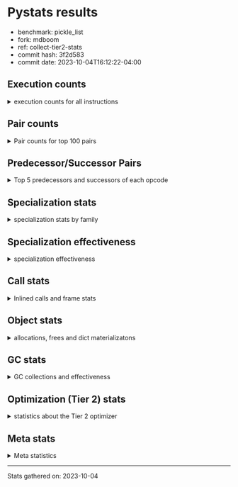 
# Pystats results

- benchmark: pickle_list
- fork: mdboom
- ref: collect-tier2-stats
- commit hash: 3f2d583
- commit date: 2023-10-04T16:12:22-04:00

## Execution counts

<details>
<summary> execution counts for all instructions </summary>

|Name | Count | Self | Cumulative | Miss ratio | 
|---|---:|---:|---:|---:|
| LOAD_FAST | 1,020 | 16.0% | 16.0% |  |
| PUSH_NULL | 900 | 14.2% | 30.2% |  |
| POP_TOP | 660 | 10.4% | 40.6% |  |
| LOAD_FAST_LOAD_FAST | 600 | 9.4% | 50.0% |  |
| CALL_BUILTIN_FAST_WITH_KEYWORDS | 600 | 9.4% | 59.4% |  |
| STORE_FAST | 360 | 5.7% | 65.1% |  |
| CALL | 260 | 4.1% | 69.2% |  |
| LOAD_GLOBAL_MODULE | 220 | 3.5% | 72.6% |  |
| LOAD_ATTR_MODULE | 220 | 3.5% | 76.1% |  |
| LOAD_DEREF | 180 | 2.8% | 78.9% |  |
| RETURN_VALUE | 120 | 1.9% | 80.8% |  |
| RESUME_CHECK | 120 | 1.9% | 82.7% |  |
| LOAD_GLOBAL | 120 | 1.9% | 84.6% |  |
| LOAD_ATTR | 120 | 1.9% | 86.5% |  |
| CALL_FUNCTION_EX | 120 | 1.9% | 88.4% |  |
| NOP | 60 | 0.9% | 89.3% |  |
| LOAD_GLOBAL_BUILTIN | 60 | 0.9% | 90.3% |  |
| LOAD_ATTR_WITH_HINT | 60 | 0.9% | 91.2% |  |
| LIST_EXTEND | 60 | 0.9% | 92.1% |  |
| GET_ITER | 60 | 0.9% | 93.1% |  |
| FOR_ITER_RANGE | 60 | 0.9% | 94.0% |  |
| ENTER_EXECUTOR | 60 | 0.9% | 95.0% |  |
| COPY_FREE_VARS | 60 | 0.9% | 95.9% |  |
| CALL_INTRINSIC_1 | 60 | 0.9% | 96.9% |  |
| CALL_BUILTIN_CLASS | 60 | 0.9% | 97.8% |  |
| BUILD_LIST | 60 | 0.9% | 98.7% |  |
| BINARY_OP_SUBTRACT_FLOAT | 60 | 0.9% | 99.7% |  |
| BINARY_OP | 20 | 0.3% | 100.0% |  |


</details>

## Pair counts

<details>
<summary> Pair counts for top 100 pairs </summary>

|Pair | Count | Self | Cumulative | 
|---|---:|---:|---:|
| PUSH_NULL LOAD_FAST_LOAD_FAST | 600 | 9.4% | 9.4% |
| LOAD_FAST_LOAD_FAST CALL_BUILTIN_FAST_WITH_KEYWORDS | 600 | 9.4% | 18.9% |
| LOAD_FAST PUSH_NULL | 600 | 9.4% | 28.3% |
| CALL_BUILTIN_FAST_WITH_KEYWORDS POP_TOP | 600 | 9.4% | 37.7% |
| POP_TOP LOAD_FAST | 540 | 8.5% | 46.2% |
| STORE_FAST LOAD_FAST | 240 | 3.8% | 50.0% |
| PUSH_NULL CALL | 180 | 2.8% | 52.8% |
| LOAD_ATTR_MODULE PUSH_NULL | 160 | 2.5% | 55.3% |
| PUSH_NULL LOAD_FAST | 120 | 1.9% | 57.2% |
| LOAD_DEREF PUSH_NULL | 120 | 1.9% | 59.1% |
| LOAD_GLOBAL_MODULE LOAD_ATTR_MODULE | 100 | 1.6% | 60.7% |
| STORE_FAST LOAD_GLOBAL_MODULE | 80 | 1.3% | 61.9% |
| LOAD_GLOBAL LOAD_GLOBAL_MODULE | 80 | 1.3% | 63.2% |
| LOAD_ATTR LOAD_ATTR_MODULE | 80 | 1.3% | 64.5% |
| RETURN_VALUE RETURN_VALUE | 60 | 0.9% | 65.4% |
| RESUME_CHECK LOAD_DEREF | 60 | 0.9% | 66.4% |
| POP_TOP NOP | 60 | 0.9% | 67.3% |
| POP_TOP ENTER_EXECUTOR | 60 | 0.9% | 68.2% |
| NOP LOAD_DEREF | 60 | 0.9% | 69.2% |
| LOAD_GLOBAL_MODULE STORE_FAST | 60 | 0.9% | 70.1% |
| LOAD_GLOBAL_MODULE LOAD_ATTR | 60 | 0.9% | 71.1% |
| LOAD_GLOBAL_BUILTIN LOAD_FAST | 60 | 0.9% | 72.0% |
| LOAD_FAST GET_ITER | 60 | 0.9% | 73.0% |
| LOAD_FAST CALL_FUNCTION_EX | 60 | 0.9% | 73.9% |
| LOAD_FAST BUILD_LIST | 60 | 0.9% | 74.8% |
| LOAD_DEREF LIST_EXTEND | 60 | 0.9% | 75.8% |
| LOAD_ATTR_WITH_HINT STORE_FAST | 60 | 0.9% | 76.7% |
| LOAD_ATTR_MODULE STORE_FAST | 60 | 0.9% | 77.7% |
| LIST_EXTEND CALL_INTRINSIC_1 | 60 | 0.9% | 78.6% |
| GET_ITER FOR_ITER_RANGE | 60 | 0.9% | 79.6% |
| FOR_ITER_RANGE STORE_FAST | 60 | 0.9% | 80.5% |
| COPY_FREE_VARS RESUME_CHECK | 60 | 0.9% | 81.4% |
| CALL_INTRINSIC_1 CALL_FUNCTION_EX | 60 | 0.9% | 82.4% |
| CALL_FUNCTION_EX RESUME_CHECK | 60 | 0.9% | 83.3% |
| CALL_FUNCTION_EX COPY_FREE_VARS | 60 | 0.9% | 84.3% |
| CALL_BUILTIN_CLASS STORE_FAST | 60 | 0.9% | 85.2% |
| CALL STORE_FAST | 60 | 0.9% | 86.2% |
| CALL POP_TOP | 60 | 0.9% | 87.1% |
| CALL LOAD_FAST | 60 | 0.9% | 88.1% |
| CALL CALL | 60 | 0.9% | 89.0% |
| BUILD_LIST LOAD_DEREF | 60 | 0.9% | 89.9% |
| BINARY_OP_SUBTRACT_FLOAT RETURN_VALUE | 60 | 0.9% | 90.9% |
| STORE_FAST LOAD_GLOBAL | 40 | 0.6% | 91.5% |
| RETURN_VALUE LOAD_GLOBAL | 40 | 0.6% | 92.1% |
| RESUME_CHECK LOAD_GLOBAL_BUILTIN | 40 | 0.6% | 92.8% |
| LOAD_FAST LOAD_ATTR_WITH_HINT | 40 | 0.6% | 93.4% |
| LOAD_FAST LOAD_ATTR_MODULE | 40 | 0.6% | 94.0% |
| LOAD_FAST LOAD_ATTR | 40 | 0.6% | 94.7% |
| LOAD_FAST CALL_BUILTIN_CLASS | 40 | 0.6% | 95.3% |
| LOAD_FAST BINARY_OP_SUBTRACT_FLOAT | 40 | 0.6% | 95.9% |
| ENTER_EXECUTOR LOAD_GLOBAL_MODULE | 40 | 0.6% | 96.5% |
| RETURN_VALUE LOAD_GLOBAL_MODULE | 20 | 0.3% | 96.9% |
| RESUME_CHECK LOAD_GLOBAL | 20 | 0.3% | 97.2% |
| LOAD_GLOBAL LOAD_GLOBAL_BUILTIN | 20 | 0.3% | 97.5% |
| LOAD_GLOBAL LOAD_ATTR | 20 | 0.3% | 97.8% |
| LOAD_FAST CALL | 20 | 0.3% | 98.1% |
| LOAD_FAST BINARY_OP | 20 | 0.3% | 98.4% |
| LOAD_ATTR PUSH_NULL | 20 | 0.3% | 98.7% |
| LOAD_ATTR LOAD_ATTR_WITH_HINT | 20 | 0.3% | 99.1% |
| ENTER_EXECUTOR LOAD_GLOBAL | 20 | 0.3% | 99.4% |
| CALL CALL_BUILTIN_CLASS | 20 | 0.3% | 99.7% |
| BINARY_OP BINARY_OP_SUBTRACT_FLOAT | 20 | 0.3% | 100.0% |


</details>

## Predecessor/Successor Pairs

<details>
<summary> Top 5 predecessors and successors of each opcode </summary>

### GET_ITER

<details>
<summary> Successors and predecessors for GET_ITER </summary>

|Predecessors | Count | Percentage | 
|---|---:|---:|
| LOAD_FAST | 60 | 100.0% |

|Successors | Count | Percentage | 
|---|---:|---:|
| FOR_ITER_RANGE | 60 | 100.0% |


</details>

### NOP

<details>
<summary> Successors and predecessors for NOP </summary>

|Predecessors | Count | Percentage | 
|---|---:|---:|
| POP_TOP | 60 | 100.0% |

|Successors | Count | Percentage | 
|---|---:|---:|
| LOAD_DEREF | 60 | 100.0% |


</details>

### POP_TOP

<details>
<summary> Successors and predecessors for POP_TOP </summary>

|Predecessors | Count | Percentage | 
|---|---:|---:|
| CALL_BUILTIN_FAST_WITH_KEYWORDS | 600 | 90.9% |
| CALL | 60 | 9.1% |

|Successors | Count | Percentage | 
|---|---:|---:|
| LOAD_FAST | 540 | 81.8% |
| NOP | 60 | 9.1% |
| ENTER_EXECUTOR | 60 | 9.1% |


</details>

### PUSH_NULL

<details>
<summary> Successors and predecessors for PUSH_NULL </summary>

|Predecessors | Count | Percentage | 
|---|---:|---:|
| LOAD_FAST | 600 | 66.7% |
| LOAD_ATTR_MODULE | 160 | 17.8% |
| LOAD_DEREF | 120 | 13.3% |
| LOAD_ATTR | 20 | 2.2% |

|Successors | Count | Percentage | 
|---|---:|---:|
| LOAD_FAST_LOAD_FAST | 600 | 66.7% |
| CALL | 180 | 20.0% |
| LOAD_FAST | 120 | 13.3% |


</details>

### RETURN_VALUE

<details>
<summary> Successors and predecessors for RETURN_VALUE </summary>

|Predecessors | Count | Percentage | 
|---|---:|---:|
| RETURN_VALUE | 60 | 50.0% |
| BINARY_OP_SUBTRACT_FLOAT | 60 | 50.0% |

|Successors | Count | Percentage | 
|---|---:|---:|
| RETURN_VALUE | 60 | 50.0% |
| LOAD_GLOBAL | 40 | 33.3% |
| LOAD_GLOBAL_MODULE | 20 | 16.7% |


</details>

### BINARY_OP

<details>
<summary> Successors and predecessors for BINARY_OP </summary>

|Predecessors | Count | Percentage | 
|---|---:|---:|
| LOAD_FAST | 20 | 100.0% |

|Successors | Count | Percentage | 
|---|---:|---:|
| BINARY_OP_SUBTRACT_FLOAT | 20 | 100.0% |


</details>

### BUILD_LIST

<details>
<summary> Successors and predecessors for BUILD_LIST </summary>

|Predecessors | Count | Percentage | 
|---|---:|---:|
| LOAD_FAST | 60 | 100.0% |

|Successors | Count | Percentage | 
|---|---:|---:|
| LOAD_DEREF | 60 | 100.0% |


</details>

### CALL

<details>
<summary> Successors and predecessors for CALL </summary>

|Predecessors | Count | Percentage | 
|---|---:|---:|
| PUSH_NULL | 180 | 69.2% |
| CALL | 60 | 23.1% |
| LOAD_FAST | 20 | 7.7% |

|Successors | Count | Percentage | 
|---|---:|---:|
| STORE_FAST | 60 | 23.1% |
| POP_TOP | 60 | 23.1% |
| LOAD_FAST | 60 | 23.1% |
| CALL | 60 | 23.1% |
| CALL_BUILTIN_CLASS | 20 | 7.7% |


</details>

### CALL_FUNCTION_EX

<details>
<summary> Successors and predecessors for CALL_FUNCTION_EX </summary>

|Predecessors | Count | Percentage | 
|---|---:|---:|
| LOAD_FAST | 60 | 50.0% |
| CALL_INTRINSIC_1 | 60 | 50.0% |

|Successors | Count | Percentage | 
|---|---:|---:|
| RESUME_CHECK | 60 | 50.0% |
| COPY_FREE_VARS | 60 | 50.0% |


</details>

### CALL_INTRINSIC_1

<details>
<summary> Successors and predecessors for CALL_INTRINSIC_1 </summary>

|Predecessors | Count | Percentage | 
|---|---:|---:|
| LIST_EXTEND | 60 | 100.0% |

|Successors | Count | Percentage | 
|---|---:|---:|
| CALL_FUNCTION_EX | 60 | 100.0% |


</details>

### COPY_FREE_VARS

<details>
<summary> Successors and predecessors for COPY_FREE_VARS </summary>

|Predecessors | Count | Percentage | 
|---|---:|---:|
| CALL_FUNCTION_EX | 60 | 100.0% |

|Successors | Count | Percentage | 
|---|---:|---:|
| RESUME_CHECK | 60 | 100.0% |


</details>

### ENTER_EXECUTOR

<details>
<summary> Successors and predecessors for ENTER_EXECUTOR </summary>

|Predecessors | Count | Percentage | 
|---|---:|---:|
| POP_TOP | 60 | 100.0% |

|Successors | Count | Percentage | 
|---|---:|---:|
| LOAD_GLOBAL_MODULE | 40 | 66.7% |
| LOAD_GLOBAL | 20 | 33.3% |


</details>

### LIST_EXTEND

<details>
<summary> Successors and predecessors for LIST_EXTEND </summary>

|Predecessors | Count | Percentage | 
|---|---:|---:|
| LOAD_DEREF | 60 | 100.0% |

|Successors | Count | Percentage | 
|---|---:|---:|
| CALL_INTRINSIC_1 | 60 | 100.0% |


</details>

### LOAD_ATTR

<details>
<summary> Successors and predecessors for LOAD_ATTR </summary>

|Predecessors | Count | Percentage | 
|---|---:|---:|
| LOAD_GLOBAL_MODULE | 60 | 50.0% |
| LOAD_FAST | 40 | 33.3% |
| LOAD_GLOBAL | 20 | 16.7% |

|Successors | Count | Percentage | 
|---|---:|---:|
| LOAD_ATTR_MODULE | 80 | 66.7% |
| PUSH_NULL | 20 | 16.7% |
| LOAD_ATTR_WITH_HINT | 20 | 16.7% |


</details>

### LOAD_DEREF

<details>
<summary> Successors and predecessors for LOAD_DEREF </summary>

|Predecessors | Count | Percentage | 
|---|---:|---:|
| RESUME_CHECK | 60 | 33.3% |
| NOP | 60 | 33.3% |
| BUILD_LIST | 60 | 33.3% |

|Successors | Count | Percentage | 
|---|---:|---:|
| PUSH_NULL | 120 | 66.7% |
| LIST_EXTEND | 60 | 33.3% |


</details>

### LOAD_FAST

<details>
<summary> Successors and predecessors for LOAD_FAST </summary>

|Predecessors | Count | Percentage | 
|---|---:|---:|
| POP_TOP | 540 | 52.9% |
| STORE_FAST | 240 | 23.5% |
| PUSH_NULL | 120 | 11.8% |
| LOAD_GLOBAL_BUILTIN | 60 | 5.9% |
| CALL | 60 | 5.9% |

|Successors | Count | Percentage | 
|---|---:|---:|
| PUSH_NULL | 600 | 58.8% |
| GET_ITER | 60 | 5.9% |
| CALL_FUNCTION_EX | 60 | 5.9% |
| BUILD_LIST | 60 | 5.9% |
| LOAD_ATTR_WITH_HINT | 40 | 3.9% |


</details>

### LOAD_FAST_LOAD_FAST

<details>
<summary> Successors and predecessors for LOAD_FAST_LOAD_FAST </summary>

|Predecessors | Count | Percentage | 
|---|---:|---:|
| PUSH_NULL | 600 | 100.0% |

|Successors | Count | Percentage | 
|---|---:|---:|
| CALL_BUILTIN_FAST_WITH_KEYWORDS | 600 | 100.0% |


</details>

### LOAD_GLOBAL

<details>
<summary> Successors and predecessors for LOAD_GLOBAL </summary>

|Predecessors | Count | Percentage | 
|---|---:|---:|
| STORE_FAST | 40 | 33.3% |
| RETURN_VALUE | 40 | 33.3% |
| RESUME_CHECK | 20 | 16.7% |
| ENTER_EXECUTOR | 20 | 16.7% |

|Successors | Count | Percentage | 
|---|---:|---:|
| LOAD_GLOBAL_MODULE | 80 | 66.7% |
| LOAD_GLOBAL_BUILTIN | 20 | 16.7% |
| LOAD_ATTR | 20 | 16.7% |


</details>

### STORE_FAST

<details>
<summary> Successors and predecessors for STORE_FAST </summary>

|Predecessors | Count | Percentage | 
|---|---:|---:|
| LOAD_GLOBAL_MODULE | 60 | 16.7% |
| LOAD_ATTR_WITH_HINT | 60 | 16.7% |
| LOAD_ATTR_MODULE | 60 | 16.7% |
| FOR_ITER_RANGE | 60 | 16.7% |
| CALL_BUILTIN_CLASS | 60 | 16.7% |

|Successors | Count | Percentage | 
|---|---:|---:|
| LOAD_FAST | 240 | 66.7% |
| LOAD_GLOBAL_MODULE | 80 | 22.2% |
| LOAD_GLOBAL | 40 | 11.1% |


</details>

### BINARY_OP_SUBTRACT_FLOAT

<details>
<summary> Successors and predecessors for BINARY_OP_SUBTRACT_FLOAT </summary>

|Predecessors | Count | Percentage | 
|---|---:|---:|
| LOAD_FAST | 40 | 66.7% |
| BINARY_OP | 20 | 33.3% |

|Successors | Count | Percentage | 
|---|---:|---:|
| RETURN_VALUE | 60 | 100.0% |


</details>

### CALL_BUILTIN_CLASS

<details>
<summary> Successors and predecessors for CALL_BUILTIN_CLASS </summary>

|Predecessors | Count | Percentage | 
|---|---:|---:|
| LOAD_FAST | 40 | 66.7% |
| CALL | 20 | 33.3% |

|Successors | Count | Percentage | 
|---|---:|---:|
| STORE_FAST | 60 | 100.0% |


</details>

### CALL_BUILTIN_FAST_WITH_KEYWORDS

<details>
<summary> Successors and predecessors for CALL_BUILTIN_FAST_WITH_KEYWORDS </summary>

|Predecessors | Count | Percentage | 
|---|---:|---:|
| LOAD_FAST_LOAD_FAST | 600 | 100.0% |

|Successors | Count | Percentage | 
|---|---:|---:|
| POP_TOP | 600 | 100.0% |


</details>

### FOR_ITER_RANGE

<details>
<summary> Successors and predecessors for FOR_ITER_RANGE </summary>

|Predecessors | Count | Percentage | 
|---|---:|---:|
| GET_ITER | 60 | 100.0% |

|Successors | Count | Percentage | 
|---|---:|---:|
| STORE_FAST | 60 | 100.0% |


</details>

### LOAD_ATTR_MODULE

<details>
<summary> Successors and predecessors for LOAD_ATTR_MODULE </summary>

|Predecessors | Count | Percentage | 
|---|---:|---:|
| LOAD_GLOBAL_MODULE | 100 | 45.5% |
| LOAD_ATTR | 80 | 36.4% |
| LOAD_FAST | 40 | 18.2% |

|Successors | Count | Percentage | 
|---|---:|---:|
| PUSH_NULL | 160 | 72.7% |
| STORE_FAST | 60 | 27.3% |


</details>

### LOAD_ATTR_WITH_HINT

<details>
<summary> Successors and predecessors for LOAD_ATTR_WITH_HINT </summary>

|Predecessors | Count | Percentage | 
|---|---:|---:|
| LOAD_FAST | 40 | 66.7% |
| LOAD_ATTR | 20 | 33.3% |

|Successors | Count | Percentage | 
|---|---:|---:|
| STORE_FAST | 60 | 100.0% |


</details>

### LOAD_GLOBAL_BUILTIN

<details>
<summary> Successors and predecessors for LOAD_GLOBAL_BUILTIN </summary>

|Predecessors | Count | Percentage | 
|---|---:|---:|
| RESUME_CHECK | 40 | 66.7% |
| LOAD_GLOBAL | 20 | 33.3% |

|Successors | Count | Percentage | 
|---|---:|---:|
| LOAD_FAST | 60 | 100.0% |


</details>

### LOAD_GLOBAL_MODULE

<details>
<summary> Successors and predecessors for LOAD_GLOBAL_MODULE </summary>

|Predecessors | Count | Percentage | 
|---|---:|---:|
| STORE_FAST | 80 | 36.4% |
| LOAD_GLOBAL | 80 | 36.4% |
| ENTER_EXECUTOR | 40 | 18.2% |
| RETURN_VALUE | 20 | 9.1% |

|Successors | Count | Percentage | 
|---|---:|---:|
| LOAD_ATTR_MODULE | 100 | 45.5% |
| STORE_FAST | 60 | 27.3% |
| LOAD_ATTR | 60 | 27.3% |


</details>

### RESUME_CHECK

<details>
<summary> Successors and predecessors for RESUME_CHECK </summary>

|Predecessors | Count | Percentage | 
|---|---:|---:|
| COPY_FREE_VARS | 60 | 50.0% |
| CALL_FUNCTION_EX | 60 | 50.0% |

|Successors | Count | Percentage | 
|---|---:|---:|
| LOAD_DEREF | 60 | 50.0% |
| LOAD_GLOBAL_BUILTIN | 40 | 33.3% |
| LOAD_GLOBAL | 20 | 16.7% |


</details>


</details>

## Specialization stats

<details>
<summary> specialization stats by family </summary>

### BINARY_OP

<details>
<summary> specialization stats for BINARY_OP family </summary>

|Kind | Count | Ratio | 
|---|---|---|
|          hit |           60 | 75.0% |

#### Specialization attempts

| | Count | Ratio | 
|---|---:|---:|
| Success | 20 | 100.0% |
| Failure | 0 | 0.0% |

|Failure kind | Count | Ratio | 
|---|---:|---:|


</details>

### CALL

<details>
<summary> specialization stats for CALL family </summary>

|Kind | Count | Ratio | 
|---|---|---|
| specialization.deferred |          180 | 19.6% |
|          hit |          660 | 71.7% |

#### Specialization attempts

| | Count | Ratio | 
|---|---:|---:|
| Success | 20 | 25.0% |
| Failure | 60 | 75.0% |

|Failure kind | Count | Ratio | 
|---|---:|---:|
| cfunc noargs | 60 | 100.0% |


</details>

### FOR_ITER

<details>
<summary> specialization stats for FOR_ITER family </summary>

|Kind | Count | Ratio | 
|---|---|---|
|          hit |           60 | 100.0% |


</details>

### LOAD_ATTR

<details>
<summary> specialization stats for LOAD_ATTR family </summary>

|Kind | Count | Ratio | 
|---|---|---|
| specialization.deferred |           20 | 5.0% |
|          hit |          280 | 70.0% |

#### Specialization attempts

| | Count | Ratio | 
|---|---:|---:|
| Success | 100 | 100.0% |
| Failure | 0 | 0.0% |

|Failure kind | Count | Ratio | 
|---|---:|---:|


</details>

### LOAD_GLOBAL

<details>
<summary> specialization stats for LOAD_GLOBAL family </summary>

|Kind | Count | Ratio | 
|---|---|---|
| specialization.deferred |           20 | 5.0% |
|          hit |          280 | 70.0% |

#### Specialization attempts

| | Count | Ratio | 
|---|---:|---:|
| Success | 100 | 100.0% |
| Failure | 0 | 0.0% |

|Failure kind | Count | Ratio | 
|---|---:|---:|


</details>


</details>

## Specialization effectiveness

<details>
<summary> specialization effectiveness </summary>

|Instructions | Count | Ratio | 
|---|---:|---:|
| Basic | 4,380 | 68.9% |
| Not specialized | 520 | 8.2% |
| Specialized | 1,460 | 23.0% |

### Deferred by instruction

<details>
<summary> deferred by instruction </summary>

|Name | Count | Ratio | 
|---|---:|---:|
| CALL | 180 | 81.8% |
| LOAD_GLOBAL | 20 | 9.1% |
| LOAD_ATTR | 20 | 9.1% |
| UNPACK_SEQUENCE | 0 | 0.0% |
| TO_BOOL | 0 | 0.0% |
| STORE_SUBSCR | 0 | 0.0% |
| STORE_SLICE | 0 | 0.0% |
| STORE_FAST | 0 | 0.0% |
| STORE_ATTR | 0 | 0.0% |
| SEND | 0 | 0.0% |


</details>


</details>

## Call stats

<details>
<summary> Inlined calls and frame stats </summary>

| | Count | Ratio | 
|---|---:|---:|
| Calls to PyEval_EvalDefault | 0 | 0.0% |
| Calls to Python functions inlined | 120 | 100.0% |
| Calls via PyEval_EvalFrame (total) | 0 | 0.0% |
| Calls via PyEval_EvalFrame (vector) | 0 | 0.0% |
| Calls via PyEval_EvalFrame (generator) | 0 | 0.0% |
| Calls via PyEval_EvalFrame (legacy) | 0 | 0.0% |
| Calls via PyEval_EvalFrame (function vectorcall) | 0 | 0.0% |
| Calls via PyEval_EvalFrame (build class) | 0 | 0.0% |
| Calls via PyEval_EvalFrame (slot) | 0 | 0.0% |
| Calls via PyEval_EvalFrame (function ex) | 120 | 100.0% |
| Calls via PyEval_EvalFrame (api) | 0 | 0.0% |
| Calls via PyEval_EvalFrame (method) | 0 | 0.0% |
| Frames pushed | 120 | 100.0% |
| Frame objects created | 0 | 0.0% |


</details>

## Object stats

<details>
<summary> allocations, frees and dict materializatons </summary>

| | Count | Ratio | 
|---|---:|---:|
| Allocations from freelist | 220 | 0.0% |
| Frees to freelist | 180 |  |
| Allocations | 7,480,520 | 100.0% |
| Allocations to 512 bytes | 3,794,120 | 50.7% |
| Allocations to 4 kbytes | 2,457,600 | 32.9% |
| Allocations over 4 kbytes | 1,228,800 | 16.4% |
| Frees | 7,480,500 |  |
| New values | 0 |  |
| Interpreter increfs | 2,860 | 0.0% |
| Interpreter decrefs | 3,660 | 0.0% |
| Increfs | 78,642,460 | 100.0% |
| Decrefs | 81,207,080 | 100.0% |
| Materialize dict (on request) | 0 |  |
| Materialize dict (new key) | 0 |  |
| Materialize dict (too big) | 0 |  |
| Materialize dict (str subclass) | 0 |  |
| Dematerialize dict | 0 |  |
| Method cache hits | 1,228,836 |  |
| Method cache misses | 4 |  |
| Method cache collisions | 4 |  |
| Method cache dunder hits | 0 |  |
| Method cache dunder misses | 0 |  |


</details>

## GC stats

<details>
<summary> GC collections and effectiveness </summary>

|Generation | Collections | Objects collected | Object visits | 
|---:|---:|---:|---:|
| 0 | 0 | 0 | 0 |
| 1 | 0 | 0 | 0 |
| 2 | 0 | 0 | 0 |


</details>

## Optimization (Tier 2) stats

<details>
<summary> statistics about the Tier 2 optimizer </summary>

### Overall stats

<details>
<summary> overall stats </summary>

| | Count | Ratio | 
|---|---:|---:|
| Optimization attempts | 0 |  |
| Traces created | 0 |  |
| Traces executed | 60 |  |
| Uops executed | 9,580,380 | 159,673 |
| Trace stack overflow | 0 |  |
| Trace stack underflow | 0 |  |
| Trace too long | 0 |  |
| Inner loop found | 0 |  |
| Recursive call | 0 |  |


</details>

**Trace length histogram**

|Range | Count | Ratio | 
|---|---:|---:|
| <= 1 | 0 |  |

**Optimized trace length histogram**

|Range | Count | Ratio | 
|---|---:|---:|
| <= 1 | 0 |  |

**Trace run length histogram**

|Range | Count | Ratio | 
|---|---:|---:|
| <= 1 | 0 | 0.0% |
| <= 2 | 0 | 0.0% |
| <= 4 | 0 | 0.0% |
| <= 8 | 0 | 0.0% |
| <= 16 | 0 | 0.0% |
| <= 32 | 0 | 0.0% |
| <= 64 | 0 | 0.0% |
| <= 128 | 0 | 0.0% |
| <= 256 | 0 | 0.0% |
| <= 512 | 0 | 0.0% |
| <= 1024 | 0 | 0.0% |
| <= 2048 | 0 | 0.0% |
| <= 4096 | 0 | 0.0% |
| <= 8192 | 0 | 0.0% |
| <= 16384 | 0 | 0.0% |
| <= 32768 | 0 | 0.0% |
| <= 65536 | 0 | 0.0% |
| <= 131072 | 0 | 0.0% |
| <= 262144 | 60 | 100.0% |

### Uop stats

<details>
<summary> uop stats </summary>

|Uop | Count | Self | Cumulative | 
|---|---:|---:|---:|
| LOAD_FAST | 3,684,600 | 38.5% | 38.5% |
| _SET_IP | 1,473,960 | 15.4% | 53.8% |
| POP_TOP | 1,228,260 | 12.8% | 66.7% |
| PUSH_NULL | 1,228,200 | 12.8% | 79.5% |
| CALL_BUILTIN_FAST_WITH_KEYWORDS | 1,228,200 | 12.8% | 92.3% |
| _POP_JUMP_IF_TRUE | 122,880 | 1.3% | 93.6% |
| _ITER_CHECK_RANGE | 122,880 | 1.3% | 94.9% |
| _IS_ITER_EXHAUSTED_RANGE | 122,880 | 1.3% | 96.2% |
| _JUMP_TO_TOP | 122,820 | 1.3% | 97.4% |
| _ITER_NEXT_RANGE | 122,820 | 1.3% | 98.7% |
| STORE_FAST | 122,820 | 1.3% | 100.0% |
| _EXIT_TRACE | 60 | 0.0% | 100.0% |


</details>

### Unsupported opcodes

<details>
<summary> unsupported opcodes </summary>

|Opcode | Count | 
|---|---|


</details>


</details>

## Meta stats

<details>
<summary> Meta statistics </summary>

| | Count | 
|---|---:|
| Number of data files | 20 |


</details>

---
Stats gathered on: 2023-10-04
